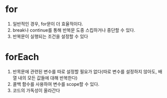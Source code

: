 # for
1. 일반적인 경우, for문이 더 효율적이다.
2. break나 continue를 통해 반복문 도중 스킵하거나 중단할 수 있다.
3. 반복문이 실행되는 조건을 설정할 수 있다

# forEach
1. 반목문에 관련된 변수를 따로 설정할 필요가 없다(따로 변수를 설정하지 않아도, 배열 내의 모든 값들에 대해 반복한다)
2. 콜백 함수를 사용하여 변수를 scope할 수 있다.
3. 코드의 가독성이 올라간다
